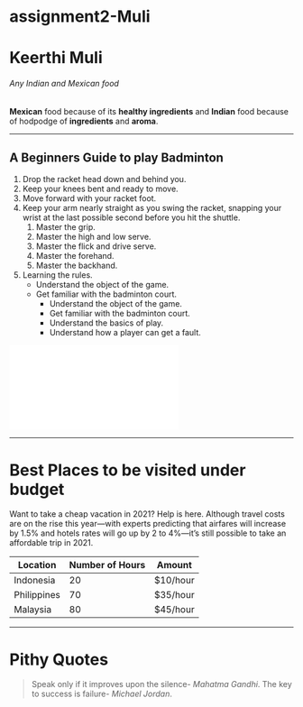 # assignment2-Muli
# Keerthi Muli
###### Any Indian and Mexican food
**Mexican** food because of its **healthy ingredients** and **Indian** food because of hodpodge of **ingredients** and **aroma**.

----
## A Beginners Guide to play Badminton
1. Drop the racket head down and behind you.
2. Keep your knees bent and ready to move.
3. Move forward with your racket foot.
4. Keep your arm nearly straight as you swing the racket, snapping your wrist at the last possible   second before you hit the shuttle.
   1. Master the grip.
   2. Master the high and low serve. 
   3. Master the flick and drive serve.
   4. Master the forehand.
   5. Master the backhand.
5. Learning the rules.
   * Understand the object of the game.
   * Get familiar with the badminton court.
      * Understand the object of the game.
      * Get familiar with the badminton court.
      * Understand the basics of play.
      * Understand how a player can get a fault.
      
      
![Click Here to know About me](AboutMe.md)

----
# Best Places to be visited under budget

Want to take a cheap vacation in 2021? Help is here. Although travel costs are on the rise this year—with experts predicting that airfares will increase by 1.5% and hotels rates will go up by 2 to 4%—it’s still possible to take an affordable trip in 2021.

|   Location      | Number of Hours |  Amount |
|---------------- |-----------------|---------|
|Indonesia        |       20        | $10/hour|
|Philippines      |       70        | $35/hour|
|Malaysia         |       80        | $45/hour|

----
# Pithy Quotes

> Speak only if it improves upon the silence- *Mahatma Gandhi*.
> The key to success is failure- *Michael Jordan*.

